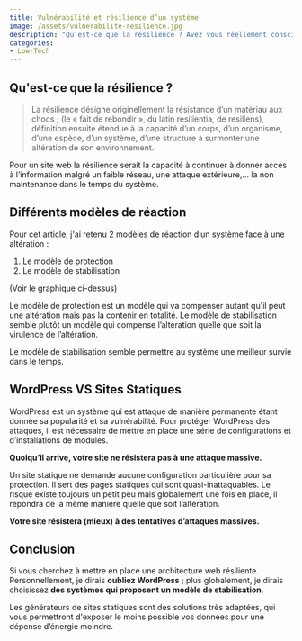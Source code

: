 ```yaml
---
title: Vulnérabilité et résilience d’un système
image: /assets/vulnerabilite-resilience.jpg
description: "Qu’est-ce que la résilience ? Avez vous réellement conscience de la résilience d’un système ?"
categories:
- Low-Tech
---
```


## Qu'est-ce que la résilience ?

> La résilience désigne originellement la résistance d’un matériau aux chocs ; (le « fait de rebondir », du latin resilientia, de resiliens), définition ensuite étendue à la capacité d’un corps, d’un organisme, d’une espèce, d’un système, d’une structure à surmonter une altération de son environnement.

Pour un site web la résilience serait la capacité à continuer à donner accès à l’information malgré un faible réseau, une attaque extérieure,… la non maintenance dans le temps du système.

## Différents modèles de réaction

Pour cet article, j'ai retenu 2 modèles de réaction d’un système face à une altération :

1.  Le modèle de protection
2.  Le modèle de stabilisation

(Voir le graphique ci-dessus)

Le modèle de protection est un modèle qui va compenser autant qu'il peut une altération mais pas la contenir en totalité. Le modèle de stabilisation semble plutôt un modèle qui compense l’altération quelle que soit la virulence de l’altération.

Le modèle de stabilisation semble permettre au système une meilleur survie dans le temps.

## WordPress VS Sites Statiques

WordPress est un système qui est attaqué de manière permanente étant donnée sa popularité et sa vulnérabilité. Pour protéger WordPress des attaques, il est nécessaire de mettre en place une série de configurations et d’installations de modules.

**Quoiqu’il arrive, votre site ne résistera pas à une attaque massive.**

Un site statique ne demande aucune configuration particulière pour sa protection. Il sert des pages statiques qui sont quasi-inattaquables. Le risque existe toujours un petit peu mais globalement une fois en place, il répondra de la même manière quelle que soit l’altération.

**Votre site résistera (mieux) à des tentatives d’attaques massives.**

## Conclusion

Si vous cherchez à mettre en place une architecture web résiliente. Personnellement, je dirais __oubliez WordPress__ ; plus globalement, je dirais choisissez __des systèmes qui proposent un modèle de stabilisation__.

Les générateurs de sites statiques sont des solutions très adaptées, qui vous permettront d'exposer le moins possible vos données pour une dépense d’énergie moindre.

